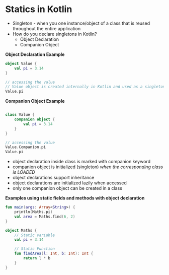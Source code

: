 # Statics in Kotlin

* Singleton - when you one instance/object of a class that is reused throughout the entire application
* How do you declare singletons in Kotlin?
    * Object Declaration
    * Companion Object
    
**Object Declaration Example**
```kotlin
object Value {
    val pi = 3.14
}

// accessing the value
// Value object is created internally in Kotlin and used as a singleton
Value.pi

```

**Companion Object Example**
```kotlin

class Value {
    companion object {
        val pi = 3.14
    }
}

// accessing the value 
Value.Companion.pi
Value.pi

```


* object declaration inside class is marked with companion keyword
* companion object is initialized (singleton) *when the corresponding class is LOADED*
* object declarations support inheritance
* object declarations are initialized lazily when accessed
* only one companion object can be created in a class  


**Examples using static fields and methods with object declaration**
```kotlin
fun main(args: Array<String>) {
    println(Maths.pi)
    val area = Maths.find(6, 2)
}

object Maths {
    // Static variable
    val pi = 3.14

    // Static Function
    fun findArea(l: Int, b: Int): Int {
        return l * b
    }
}
```